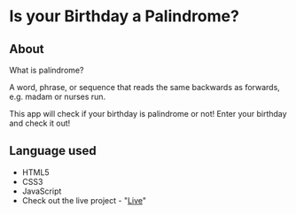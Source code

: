 # Is your Birthday a Palindrome?

## About
What is palindrome? 

A word, phrase, or sequence that reads the same backwards as forwards, e.g. madam or nurses run.

This app will check if your birthday is palindrome or not! Enter your birthday and check it out! 

## Language used

- HTML5
- CSS3
- JavaScript
- Check out the live project - "[Live](https://vishalyadav-code.github.io/Palindrome-Birthdate/)"
